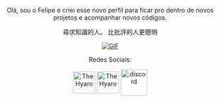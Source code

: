 
<p align="center"> Olá, sou o Felipe e criei esse novo perfil para ficar pro dentro de novos projetos e acompanhar novos códigos.



<p align="center"> 尋求知識的人。 比批評的人更聰明
<p align="center"> 
<a href="https://discord.gg/KvskfrdFUN" target="blank"><img align="center" alt="GIF" src="https://cdn.discordapp.com/attachments/921402732840108033/937799371674759208/giphy_1.gif" /></a>


<p align="center"> Redes Sociais:
<p align="center">
<a href="https://twitter.com/aevspurk" target="blank"><img align="center" src="https://www.gifservice.fr/img/gif-vignette-small/08fbc16f6a87f07f35676122a339b6c0/51748-multi-media-computer-software-internet-twitter.gif" alt="TheHyaro" height="50" width="50" /></a>
<a href="https://instagram.com/felipedeep" target="blank"><img align="center" src="https://cdn.discordapp.com/attachments/750576652290883584/937789987318038568/a_insta.gif" alt="TheHyaro" height="50" width="50" /></a>  
<a href="https://discord.gg/HtVXP3fQ2z" target="blank"><img align="center" src="https://discordemoji.com/assets/emoji/3702_party_discord.gif" alt="discord" height="60" width="60"/></a>
</p>
